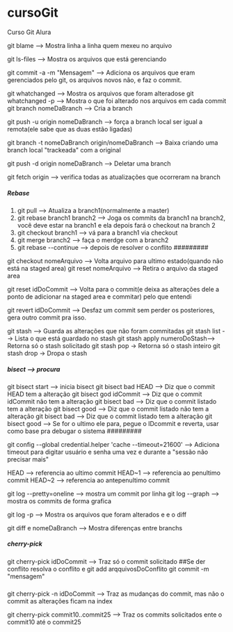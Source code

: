 # cursoGit
Curso Git Alura

git blame --> Mostra linha a linha quem mexeu no arquivo

git ls-files --> Mostra os arquivos que está gerenciando

git commit -a -m "Mensagem" --> Adiciona os arquivos que eram gerenciados pelo git, os arquivos novos não, e faz o commit.


git whatchanged --> Mostra os arquivos que foram alteradose
git whatchanged -p --> Mostra o que foi alterado nos arquivos em cada commit
git branch nomeDaBranch --> Cria a branch 

git push -u origin nomeDaBranch --> força a branch local ser igual a remota(ele sabe que as duas estão ligadas)

git branch -t nomeDaBranch origin/nomeDaBranch --> Baixa criando uma branch local "trackeada" com a original

git push -d origin nomeDaBranch --> Deletar uma branch

git fetch origin --> verifica todas as atualizações que ocorreram na branch

##### Rebase ####
1. git pull --> Atualiza a branch1(normalmente a master)
2. git rebase branch1 branch2 --> Joga os commits da branch1 na branch2, você deve estar na branch1 e ela depois fará o checkout na branch 2
3. git checkout branch1 --> vá para a branch1 via checkout
4. git merge branch2 --> faça o merdge com a branch2
5. git rebase --continue --> depois de resolver o conflito
#########


git checkout nomeArquivo --> Volta arquivo para ultimo estado(quando não está na staged area)
git reset nomeArquivo --> Retira o arquivo da staged area

git reset idDoCommit --> Volta para o commit(e deixa as alterações dele a ponto de adicionar na staged area e commitar) pelo que entendi

git revert idDoCommit --> Desfaz um commit sem perder os posteriores, gera outro commit pra isso.

git stash --> Guarda as alterações que não foram commitadas
git stash list --> Lista o que está guardado no stash
git stash apply numeroDoStash--> Retorna só o stash solicitado
git stash pop -> Retorna só o stash inteiro
git stash drop -> Dropa o stash 

##### bisect --> procura ####
git bisect start --> inicia bisect
git bisect bad HEAD --> Diz que o commit HEAD tem a alteração
git bisect god idCommit --> Diz que o commit idCommit não tem a alteração
git bisect bad --> Diz que o commit listado tem a alteração
git bisect good --> Diz que o commit listado não tem a alteração
git bisect bad --> Diz que o commit listado tem a alteração
git bisect good --> Se for o ultimo ele para, pegue o IDcommit e reverta, usar como base pra debugar o sistema
#########

git config --global credential.helper 'cache --timeout=21600' --> Adiciona timeout para digitar usuário e senha uma vez e durante a "sessão não precisar mais"

HEAD -->  referencia ao ultimo commit
HEAD~1 -->  referencia ao penultimo commit
HEAD~2 -->  referencia ao antepenultimo commit


git log --pretty=oneline --> mostra um commit por linha
git log --graph --> mostra os commits de forma grafica

git log -p --> Mostra os arquivos que foram alterados e e o diff

git diff e nomeDaBranch --> Mostra diferenças entre branchs

##### cherry-pick ####
git cherry-pick idDoCommit --> Traz só o commit solicitado
##Se der conflito resolva o conflito e 
git add arqquivosDoConflito
git commit -m "mensagem"

##### ####

git cherry-pick -n idDoCommit --> Traz as mudanças do commit, mas não o commit as alterações ficam na index

git cherry-pick commit10..commit25 --> Traz os commits solicitados ente o commit10 até o commit25 